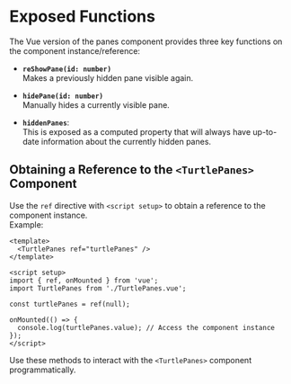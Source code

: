 # Exposed Functions

The Vue version of the panes component provides three key functions on the component instance/reference:

- **`reShowPane(id: number)`**  
  Makes a previously hidden pane visible again.

- **`hidePane(id: number)`**  
  Manually hides a currently visible pane.

- **`hiddenPanes`**:  
  This is exposed as a computed property that will always have up-to-date information about the currently hidden panes.

## Obtaining a Reference to the `<TurtlePanes>` Component

Use the `ref` directive with `<script setup>` to obtain a reference to the component instance.  
Example:
```vue
<template>
  <TurtlePanes ref="turtlePanes" />
</template>

<script setup>
import { ref, onMounted } from 'vue';
import TurtlePanes from './TurtlePanes.vue';

const turtlePanes = ref(null);

onMounted(() => {
  console.log(turtlePanes.value); // Access the component instance
});
</script>
```

Use these methods to interact with the `<TurtlePanes>` component programmatically.

